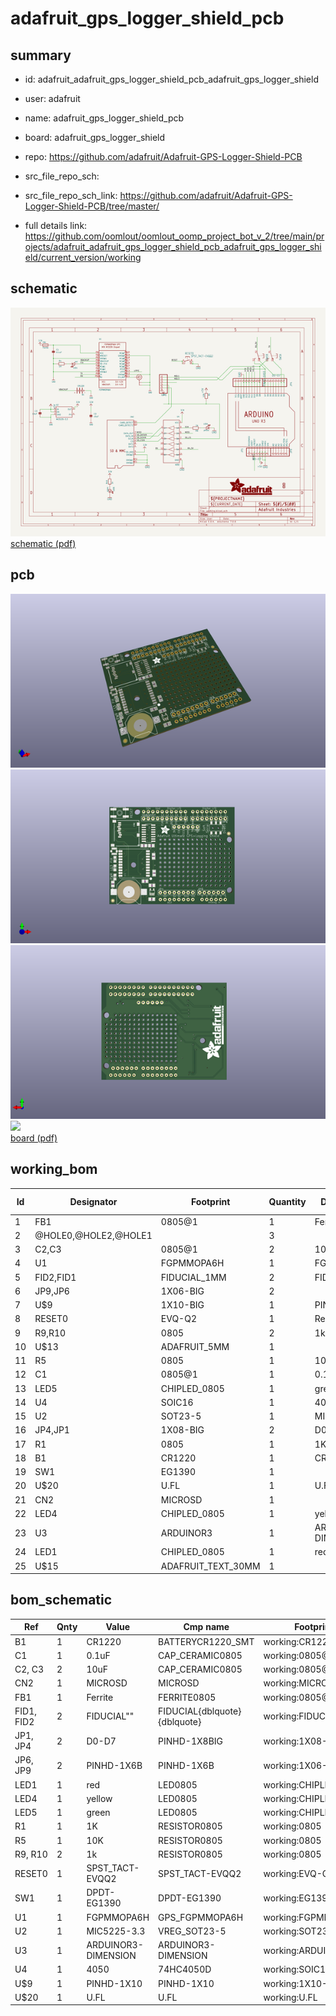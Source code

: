 # adafruit_gps_logger_shield_pcb
 
## summary 
* id: adafruit_adafruit_gps_logger_shield_pcb_adafruit_gps_logger_shield
* user: adafruit
* name: adafruit_gps_logger_shield_pcb
* board: adafruit_gps_logger_shield
* repo: https://github.com/adafruit/Adafruit-GPS-Logger-Shield-PCB



* src_file_repo_sch: 
* src_file_repo_sch_link: https://github.com/adafruit/Adafruit-GPS-Logger-Shield-PCB/tree/master/
* full details link: https://github.com/oomlout/oomlout_oomp_project_bot_v_2/tree/main/projects/adafruit_adafruit_gps_logger_shield_pcb_adafruit_gps_logger_shield/current_version/working  

## schematic  
![](working_schematic_600.png)  
[schematic (pdf)](working_schematic.pdf) 






















## pcb  
![](working_3d_600.png) 
![](working_3d_front_600.png)  
![](working_3d_back_600.png)  
![](working_600.png)  
[board (pdf)](working.pdf)  

## working_bom
| Id | Designator | Footprint | Quantity | Designation | Supplier and ref |  | None | 
| --- | --- | --- | --- | --- | --- | --- | --- | 
| 1 | FB1 | 0805@1 | 1 | Ferrite |  |  | [''] | 
| 2 | @HOLE0,@HOLE2,@HOLE1 |  | 3 |  |  |  | [''] | 
| 3 | C2,C3 | 0805@1 | 2 | 10uF |  |  | [''] | 
| 4 | U1 | FGPMMOPA6H | 1 | FGPMMOPA6H |  |  | [''] | 
| 5 | FID2,FID1 | FIDUCIAL_1MM | 2 | FIDUCIAL" |  |  | [''] | 
| 6 | JP9,JP6 | 1X06-BIG | 2 |  |  |  | [''] | 
| 7 | U$9 | 1X10-BIG | 1 | PINHD-1X10 |  |  | [''] | 
| 8 | RESET0 | EVQ-Q2 | 1 | Reset |  |  | [''] | 
| 9 | R9,R10 | 0805 | 2 | 1k |  |  | [''] | 
| 10 | U$13 | ADAFRUIT_5MM | 1 |  |  |  | [''] | 
| 11 | R5 | 0805 | 1 | 10K |  |  | [''] | 
| 12 | C1 | 0805@1 | 1 | 0.1uF |  |  | [''] | 
| 13 | LED5 | CHIPLED_0805 | 1 | green |  |  | [''] | 
| 14 | U4 | SOIC16 | 1 | 4050 |  |  | [''] | 
| 15 | U2 | SOT23-5 | 1 | MIC5225-3.3 |  |  | [''] | 
| 16 | JP4,JP1 | 1X08-BIG | 2 | D0-D7 |  |  | [''] | 
| 17 | R1 | 0805 | 1 | 1K |  |  | [''] | 
| 18 | B1 | CR1220 | 1 | CR1220 |  |  | [''] | 
| 19 | SW1 | EG1390 | 1 |  |  |  | [''] | 
| 20 | U$20 | U.FL | 1 | U.FL |  |  | [''] | 
| 21 | CN2 | MICROSD | 1 |  |  |  | [''] | 
| 22 | LED4 | CHIPLED_0805 | 1 | yellow |  |  | [''] | 
| 23 | U3 | ARDUINOR3 | 1 | ARDUINOR3-DIMENSION |  |  | [''] | 
| 24 | LED1 | CHIPLED_0805 | 1 | red |  |  | [''] | 
| 25 | U$15 | ADAFRUIT_TEXT_30MM | 1 |  |  |  | [''] | 


## bom_schematic
| Ref | Qnty | Value | Cmp name | Footprint | Description | Vendor | DNP | 
| --- | --- | --- | --- | --- | --- | --- | --- | 
| B1 | 1 | CR1220 | BATTERYCR1220_SMT | working:CR1220 |  |  |  | 
| C1 | 1 | 0.1uF | CAP_CERAMIC0805 | working:0805@1 |  |  |  | 
| C2, C3 | 2 | 10uF | CAP_CERAMIC0805 | working:0805@1 |  |  |  | 
| CN2 | 1 | MICROSD | MICROSD | working:MICROSD |  |  |  | 
| FB1 | 1 | Ferrite | FERRITE0805 | working:0805@1 |  |  |  | 
| FID1, FID2 | 2 | FIDUCIAL"" | FIDUCIAL{dblquote}{dblquote} | working:FIDUCIAL_1MM |  |  |  | 
| JP1, JP4 | 2 | D0-D7 | PINHD-1X8BIG | working:1X08-BIG |  |  |  | 
| JP6, JP9 | 2 | PINHD-1X6B | PINHD-1X6B | working:1X06-BIG |  |  |  | 
| LED1 | 1 | red | LED0805 | working:CHIPLED_0805 |  |  |  | 
| LED4 | 1 | yellow | LED0805 | working:CHIPLED_0805 |  |  |  | 
| LED5 | 1 | green | LED0805 | working:CHIPLED_0805 |  |  |  | 
| R1 | 1 | 1K | RESISTOR0805 | working:0805 |  |  |  | 
| R5 | 1 | 10K | RESISTOR0805 | working:0805 |  |  |  | 
| R9, R10 | 2 | 1k | RESISTOR0805 | working:0805 |  |  |  | 
| RESET0 | 1 | SPST_TACT-EVQQ2 | SPST_TACT-EVQQ2 | working:EVQ-Q2 |  |  |  | 
| SW1 | 1 | DPDT-EG1390 | DPDT-EG1390 | working:EG1390 |  |  |  | 
| U1 | 1 | FGPMMOPA6H | GPS_FGPMMOPA6H | working:FGPMMOPA6H |  |  |  | 
| U2 | 1 | MIC5225-3.3 | VREG_SOT23-5 | working:SOT23-5 |  |  |  | 
| U3 | 1 | ARDUINOR3-DIMENSION | ARDUINOR3-DIMENSION | working:ARDUINOR3 |  |  |  | 
| U4 | 1 | 4050 | 74HC4050D | working:SOIC16 |  |  |  | 
| U$9 | 1 | PINHD-1X10 | PINHD-1X10 | working:1X10-BIG |  |  |  | 
| U$20 | 1 | U.FL | U.FL | working:U.FL |  |  |  | 



